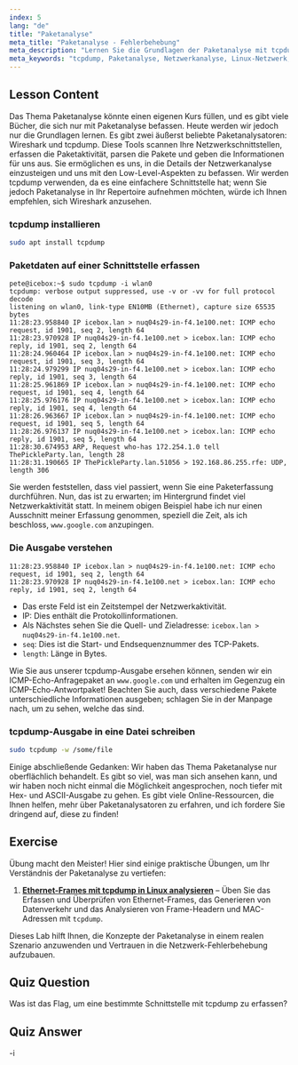 ```yaml
---
index: 5
lang: "de"
title: "Paketanalyse"
meta_title: "Paketanalyse - Fehlerbehebung"
meta_description: "Lernen Sie die Grundlagen der Paketanalyse mit tcpdump. Verstehen Sie Netzwerkverkehr, erfassen Sie Daten und interpretieren Sie die Ausgabe mit diesem anfängerfreundlichen Linux-Leitfaden."
meta_keywords: "tcpdump, Paketanalyse, Netzwerkanalyse, Linux-Netzwerk, Anfänger-Tutorial, Wireshark, Linux-Befehle, Netzwerkverkehr"
---
```


## Lesson Content

Das Thema Paketanalyse könnte einen eigenen Kurs füllen, und es gibt viele Bücher, die sich nur mit Paketanalyse befassen. Heute werden wir jedoch nur die Grundlagen lernen. Es gibt zwei äußerst beliebte Paketanalysatoren: Wireshark und tcpdump. Diese Tools scannen Ihre Netzwerkschnittstellen, erfassen die Paketaktivität, parsen die Pakete und geben die Informationen für uns aus. Sie ermöglichen es uns, in die Details der Netzwerkanalyse einzusteigen und uns mit den Low-Level-Aspekten zu befassen. Wir werden tcpdump verwenden, da es eine einfachere Schnittstelle hat; wenn Sie jedoch Paketanalyse in Ihr Repertoire aufnehmen möchten, würde ich Ihnen empfehlen, sich Wireshark anzusehen.

### tcpdump installieren

```bash
sudo apt install tcpdump
```

### Paketdaten auf einer Schnittstelle erfassen

```plaintext
pete@icebox:~$ sudo tcpdump -i wlan0
tcpdump: verbose output suppressed, use -v or -vv for full protocol decode
listening on wlan0, link-type EN10MB (Ethernet), capture size 65535 bytes
11:28:23.958840 IP icebox.lan > nuq04s29-in-f4.1e100.net: ICMP echo request, id 1901, seq 2, length 64
11:28:23.970928 IP nuq04s29-in-f4.1e100.net > icebox.lan: ICMP echo reply, id 1901, seq 2, length 64
11:28:24.960464 IP icebox.lan > nuq04s29-in-f4.1e100.net: ICMP echo request, id 1901, seq 3, length 64
11:28:24.979299 IP nuq04s29-in-f4.1e100.net > icebox.lan: ICMP echo reply, id 1901, seq 3, length 64
11:28:25.961869 IP icebox.lan > nuq04s29-in-f4.1e100.net: ICMP echo request, id 1901, seq 4, length 64
11:28:25.976176 IP nuq04s29-in-f4.1e100.net > icebox.lan: ICMP echo reply, id 1901, seq 4, length 64
11:28:26.963667 IP icebox.lan > nuq04s29-in-f4.1e100.net: ICMP echo request, id 1901, seq 5, length 64
11:28:26.976137 IP nuq04s29-in-f4.1e100.net > icebox.lan: ICMP echo reply, id 1901, seq 5, length 64
11:28:30.674953 ARP, Request who-has 172.254.1.0 tell ThePickleParty.lan, length 28
11:28:31.190665 IP ThePickleParty.lan.51056 > 192.168.86.255.rfe: UDP, length 306
```

Sie werden feststellen, dass viel passiert, wenn Sie eine Paketerfassung durchführen. Nun, das ist zu erwarten; im Hintergrund findet viel Netzwerkaktivität statt. In meinem obigen Beispiel habe ich nur einen Ausschnitt meiner Erfassung genommen, speziell die Zeit, als ich beschloss, `www.google.com` anzupingen.

### Die Ausgabe verstehen

```plaintext
11:28:23.958840 IP icebox.lan > nuq04s29-in-f4.1e100.net: ICMP echo request, id 1901, seq 2, length 64
11:28:23.970928 IP nuq04s29-in-f4.1e100.net > icebox.lan: ICMP echo reply, id 1901, seq 2, length 64
```

- Das erste Feld ist ein Zeitstempel der Netzwerkaktivität.
- IP: Dies enthält die Protokollinformationen.
- Als Nächstes sehen Sie die Quell- und Zieladresse: `icebox.lan > nuq04s29-in-f4.1e100.net`.
- `seq`: Dies ist die Start- und Endsequenznummer des TCP-Pakets.
- `length`: Länge in Bytes.

Wie Sie aus unserer tcpdump-Ausgabe ersehen können, senden wir ein ICMP-Echo-Anfragepaket an `www.google.com` und erhalten im Gegenzug ein ICMP-Echo-Antwortpaket! Beachten Sie auch, dass verschiedene Pakete unterschiedliche Informationen ausgeben; schlagen Sie in der Manpage nach, um zu sehen, welche das sind.

### tcpdump-Ausgabe in eine Datei schreiben

```bash
sudo tcpdump -w /some/file
```

Einige abschließende Gedanken: Wir haben das Thema Paketanalyse nur oberflächlich behandelt. Es gibt so viel, was man sich ansehen kann, und wir haben noch nicht einmal die Möglichkeit angesprochen, noch tiefer mit Hex- und ASCII-Ausgabe zu gehen. Es gibt viele Online-Ressourcen, die Ihnen helfen, mehr über Paketanalysatoren zu erfahren, und ich fordere Sie dringend auf, diese zu finden!

## Exercise

Übung macht den Meister! Hier sind einige praktische Übungen, um Ihr Verständnis der Paketanalyse zu vertiefen:

1. **[Ethernet-Frames mit tcpdump in Linux analysieren](https://labex.io/de/labs/comptia-analyze-ethernet-frames-with-tcpdump-in-linux-592765)** – Üben Sie das Erfassen und Überprüfen von Ethernet-Frames, das Generieren von Datenverkehr und das Analysieren von Frame-Headern und MAC-Adressen mit `tcpdump`.

Dieses Lab hilft Ihnen, die Konzepte der Paketanalyse in einem realen Szenario anzuwenden und Vertrauen in die Netzwerk-Fehlerbehebung aufzubauen.

## Quiz Question

Was ist das Flag, um eine bestimmte Schnittstelle mit tcpdump zu erfassen?

## Quiz Answer

-i
